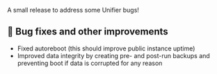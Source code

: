 A small release to address some Unifier bugs!

## 🔧 Bug fixes and other improvements
- Fixed autoreboot (this should improve public instance uptime)
- Improved data integrity by creating pre- and post-run backups and preventing boot if data is corrupted for any reason
